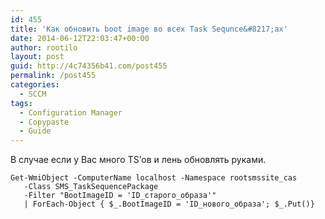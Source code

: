 ```yaml
---
id: 455
title: 'Как обновить boot image во всех Task Sequnce&#8217;ах'
date: 2014-06-12T22:03:47+00:00
author: rootilo
layout: post
guid: http://4c74356b41.com/post455
permalink: /post455
categories:
  - SCCM
tags:
  - Configuration Manager
  - Copypaste
  - Guide
---
```

В случае если у Вас много TS&#8217;ов и лень обновлять руками.

```
Get-WmiObject -ComputerName localhost -Namespace rootsmssite_cas 
   -Class SMS_TaskSequencePackage 
   -Filter "BootImageID = 'ID_старого_образа'"
   | ForEach-Object { $_.BootImageID = 'ID_нового_образа'; $_.Put()}
```
